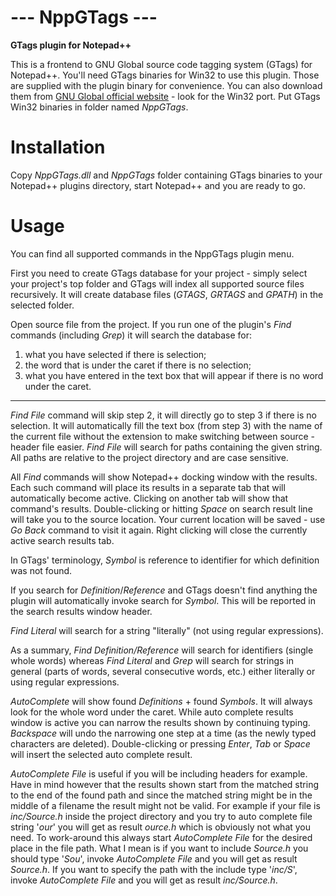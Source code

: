 **--- NppGTags ---**
======================
**GTags plugin for Notepad++**

This is a frontend to GNU Global source code tagging system (GTags) for Notepad++.
You'll need GTags binaries for Win32 to use this plugin. Those are supplied with the plugin binary for convenience.
You can also download them from [GNU Global official website](http://www.gnu.org/software/global/global.html) - look for the Win32 port.
Put GTags Win32 binaries in folder named *NppGTags*.


**Installation**
======================

Copy *NppGTags.dll* and *NppGTags* folder containing GTags binaries to your Notepad++ plugins directory, start Notepad++ and you are ready to go.


**Usage**
======================

You can find all supported commands in the NppGTags plugin menu.

First you need to create GTags database for your project - simply select your project's top folder and GTags will index all supported source files recursively.
It will create database files (*GTAGS*, *GRTAGS* and *GPATH*) in the selected folder.

Open source file from the project.
If you run one of the plugin's *Find* commands (including *Grep*) it will search the database for:

1. what you have selected if there is selection;
2. the word that is under the caret if there is no selection;
3. what you have entered in the text box that will appear if there is no word under the caret.
---


*Find File* command will skip step 2, it will directly go to step 3 if there is no selection.
It will automatically fill the text box (from step 3) with the name of the current file without the extension to make switching between source - header file easier.
*Find File* will search for paths containing the given string.
All paths are relative to the project directory and are case sensitive.

All *Find* commands will show Notepad++ docking window with the results.
Each such command will place its results in a separate tab that will automatically become active.
Clicking on another tab will show that command's results.
Double-clicking or hitting *Space* on search result line will take you to the source location. Your current location will be saved - use *Go Back* command to visit it again.
Right clicking will close the currently active search results tab.

In GTags' terminology, *Symbol* is reference to identifier for which definition was not found.

If you search for *Definition*/*Reference* and GTags doesn't find anything the plugin will automatically invoke search for *Symbol*.
This will be reported in the search results window header.

*Find Literal* will search for a string "literally" (not using regular expressions).

As a summary, *Find Definition/Reference* will search for identifiers (single whole words) whereas
*Find Literal* and *Grep* will search for strings in general (parts of words, several consecutive words, etc.) either literally or using regular expressions.

*AutoComplete* will show found *Definitions* + found *Symbols*. It will always look for the whole word under the caret.
While auto complete results window is active you can narrow the results shown by continuing typing.
*Backspace* will undo the narrowing one step at a time (as the newly typed characters are deleted).
Double-clicking or pressing *Enter*, *Tab* or *Space* will insert the selected auto complete result.

*AutoComplete File* is useful if you will be including headers for example.
Have in mind however that the results shown start from the matched string to the end of the found path
and since the matched string might be in the middle of a filename the result might not be valid.
For example if your file is *inc/Source.h* inside the project directory and you try to auto complete file string '*our*'
you will get as result *ource.h* which is obviously not what you need.
To work-around this always start *AutoComplete File* for the desired place in the file path.
What I mean is if you want to include *Source.h* you should type '*Sou*', invoke *AutoComplete File* and you will get as result *Source.h*.
If you want to specify the path with the include type '*inc/S*', invoke *AutoComplete File* and you will get as result *inc/Source.h*.
